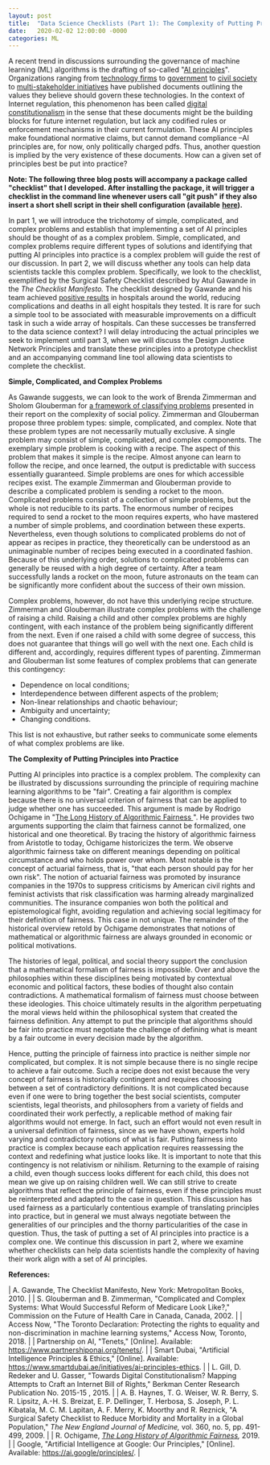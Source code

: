 ```yaml
---
layout: post
title:  "Data Science Checklists (Part 1): The Complexity of Putting Principles Into Practice"
date:   2020-02-02 12:00:00 -0000
categories: ML
---
```


A recent trend in discussions surrounding the governance of machine learning (ML) algorithms is the drafting of so-called &quot;[AI principles](https://papers.ssrn.com/sol3/papers.cfm?abstract_id=3518482)&quot;. Organizations ranging from [technology firms](https://ai.google/principles/) to [government](https://www.smartdubai.ae/initiatives/ai-principles-ethics) to [civil society](https://www.accessnow.org/cms/assets/uploads/2018/08/The-Toronto-Declaration_ENG_08-2018.pdf) to [multi-stakeholder initiatives](https://www.partnershiponai.org/tenets/) have published documents outlining the values they believe should govern these technologies. In the context of Internet regulation, this phenomenon has been called [digital constitutionalism](https://papers.ssrn.com/sol3/papers.cfm?abstract_id=2687120) in the sense that these documents might be the building blocks for future internet regulation, but lack any codified rules or enforcement mechanisms in their current formulation. These AI principles make foundational normative claims, but cannot demand compliance –AI principles are, for now, only politically charged pdfs. Thus, another question is implied by the very existence of these documents. How can a given set of principles best be put into practice?

**Note: The following three blog posts will accompany a package called &quot;checklist&quot; that I developed. After installing the package, it will trigger a checklist in the command line whenever users call &quot;git push&quot; if they also insert a short shell script in their shell configuration (available** [**here**](https://github.com/JoshFeldman95/checklist)**).**

In part 1, we will introduce the trichotomy of simple, complicated, and complex problems and establish that implementing a set of AI principles should be thought of as a complex problem. Simple, complicated, and complex problems require different types of solutions and identifying that putting AI principles into practice is a complex problem will guide the rest of our discussion. In part 2, we will discuss whether any tools can help data scientists tackle this complex problem. Specifically, we look to the checklist, exemplified by the Surgical Safety Checklist described by Atul Gawande in the _The Checklist Manifesto._ The checklist designed by Gawande and his team achieved [positive results](https://www.nejm.org/doi/full/10.1056/NEJMsa0810119) in hospitals around the world, reducing complications and deaths in all eight hospitals they tested. It is rare for such a simple tool to be associated with measurable improvements on a difficult task in such a wide array of hospitals. Can these successes be transferred to the data science context? I will delay introducing the actual principles we seek to implement until part 3, when we will discuss the Design Justice Network Principles and translate these principles into a prototype checklist and an accompanying command line tool allowing data scientists to complete the checklist.

**Simple, Complicated, and Complex Problems**

As Gawande suggests, we can look to the work of Brenda Zimmerman and Sholom Glouberman for [a framework of classifying problems](https://www.alnap.org/help-library/complicated-and-complex-systems-what-would-successful-reform-of-medicare-look-like) presented in their report on the complexity of social policy. Zimmerman and Glouberman propose three problem types: simple, complicated, and complex. Note that these problem types are not necessarily mutually exclusive. A single problem may consist of simple, complicated, and complex components. The exemplary simple problem is cooking with a recipe. The aspect of this problem that makes it simple is the recipe. Almost anyone can learn to follow the recipe, and once learned, the output is predictable with success essentially guaranteed. Simple problems are ones for which accessible recipes exist. The example Zimmerman and Glouberman provide to describe a complicated problem is sending a rocket to the moon. Complicated problems consist of a collection of simple problems, but the whole is not reducible to its parts. The enormous number of recipes required to send a rocket to the moon requires experts, who have mastered a number of simple problems, and coordination between these experts. Nevertheless, even though solutions to complicated problems do not of appear as recipes in practice, they theoretically can be understood as an unimaginable number of recipes being executed in a coordinated fashion. Because of this underlying order, solutions to complicated problems can generally be reused with a high degree of certainty. After a team successfully lands a rocket on the moon, future astronauts on the team can be significantly more confident about the success of their own mission.

Complex problems, however, do not have this underlying recipe structure. Zimmerman and Glouberman illustrate complex problems with the challenge of raising a child. Raising a child and other complex problems are highly contingent, with each instance of the problem being significantly different from the next. Even if one raised a child with some degree of success, this does not guarantee that things will go well with the next one. Each child is different and, accordingly, requires different types of parenting. Zimmerman and Glouberman list some features of complex problems that can generate this contingency:

- Dependence on local conditions;
- Interdependence between different aspects of the problem;
- Non-linear relationships and chaotic behaviour;
- Ambiguity and uncertainty;
- Changing conditions.

This list is not exhaustive, but rather seeks to communicate some elements of what complex problems are like.

**The Complexity of Putting Principles into Practice**

Putting AI principles into practice is a complex problem. The complexity can be illustrated by discussions surrounding the principle of requiring machine learning algorithms to be &quot;fair&quot;. Creating a fair algorithm is complex because there is no universal criterion of fairness that can be applied to judge whether one has succeeded. This argument is made by Rodrigo Ochigame in &quot;[The Long History of Algorithmic Fairness
](https://phenomenalworld.org/analysis/long-history-algorithmic-fairness)&quot;. He provides two arguments supporting the claim that fairness cannot be formalized, one historical and one theoretical. By tracing the history of algorithmic fairness from Aristotle to today, Ochigame historicizes the term. We observe algorithmic fairness take on different meanings depending on political circumstance and who holds power over whom. Most notable is the concept of actuarial fairness, that is, &quot;that each person should pay for her own risk&quot;. The notion of actuarial fairness was promoted by insurance companies in the 1970s to suppress criticisms by American civil rights and feminist activists that risk classification was harming already marginalized communities. The insurance companies won both the political and epistemological fight, avoiding regulation and achieving social legitimacy for their definition of fairness. This case in not unique. The remainder of the historical overview retold by Ochigame demonstrates that notions of mathematical or algorithmic fairness are always grounded in economic or political motivations.

The histories of legal, political, and social theory support the conclusion that a mathematical formalism of fairness is impossible. Over and above the philosophies within these disciplines being motivated by contextual economic and political factors, these bodies of thought also contain contradictions. A mathematical formalism of fairness must choose between these ideologies. This choice ultimately results in the algorithm perpetuating the moral views held within the philosophical system that created the fairness definition. Any attempt to put the principle that algorithms should be fair into practice must negotiate the challenge of defining what is meant by a fair outcome in every decision made by the algorithm.

Hence, putting the principle of fairness into practice is neither simple nor complicated, but complex. It is not simple because there is no single recipe to achieve a fair outcome. Such a recipe does not exist because the very concept of fairness is historically contingent and requires choosing between a set of contradictory definitions. It is not complicated because even if one were to bring together the best social scientists, computer scientists, legal theorists, and philosophers from a variety of fields and coordinated their work perfectly, a replicable method of making fair algorithms would not emerge. In fact, such an effort would not even result in a universal definition of fairness, since as we have shown, experts hold varying and contradictory notions of what is fair. Putting fairness into practice is complex because each application requires reassessing the context and redefining what justice looks like. It is important to note that this contingency is not relativism or nihilism. Returning to the example of raising a child, even though success looks different for each child, this does not mean we give up on raising children well. We can still strive to create algorithms that reflect the principle of fairness, even if these principles must be reinterpreted and adapted to the case in question. This discussion has used fairness as a particularly contentious example of translating principles into practice, but in general we must always negotiate between the generalities of our principles and the thorny particularities of the case in question. Thus, the task of putting a set of AI principles into practice is a complex one. We continue this discussion in part 2, where we examine whether checklists can help data scientists handle the complexity of having their work align with a set of AI principles.

**References:**

| A. Gawande, The Checklist Manifesto, New York: Metropolitan Books, 2010. |
| S. Glouberman and B. Zimmerman, &quot;Complicated and Complex Systems: What Would Successful Reform of Medicare Look Like?,&quot; Commission on the Future of Health Care in Canada, Canada, 2002. |
| Access Now, &quot;The Toronto Declaration: Protecting the rights to equality and non-discrimination in machine learning systems,&quot; Access Now, Toronto, 2018. |
| Partnership on AI, &quot;Tenets,&quot; [Online]. Available: https://www.partnershiponai.org/tenets/. |
| Smart Dubai, &quot;Artificial Intelligence Principles &amp; Ethics,&quot; [Online]. Available: https://www.smartdubai.ae/initiatives/ai-principles-ethics. |
| L. Gill, D. Redeker and U. Gasser, &quot;Towards Digital Constitutionalism? Mapping Attempts to Craft an Internet Bill of Rights,&quot; Berkman Center Research Publication No. 2015-15 , 2015. |
| A. B. Haynes, T. G. Weiser, W. R. Berry, S. R. Lipsitz, A.-H. S. Breizat, E. P. Dellinger, T. Herbosa, S. Joseph, P. L. Kibatala, M. C. M. Lapitan, A. F. Merry, K. Moorthy and R. Reznick, &quot;A Surgical Safety Checklist to Reduce Morbidity and Mortality in a Global Population,&quot; _The New England Journal of Medicine,_ vol. 360, no. 5, pp. 491-499, 2009. |
| R. Ochigame, _[The Long History of Algorithmic Fairness](https://phenomenalworld.org/analysis/long-history-algorithmic-fairness),_ 2019. |
| Google, &quot;Artificial Intelligence at Google: Our Principles,&quot; [Online]. Available: https://ai.google/principles/. |
